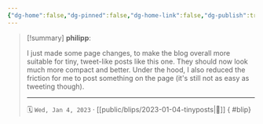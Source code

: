 ```yaml
---
{"dg-home":false,"dg-pinned":false,"dg-home-link":false,"dg-publish":true,"type":"blip","created-date":"2023-01-04T00:00:00","disabled rules":["yaml-title","yaml-title-alias","file-name-heading"],"title":"philipp @ 2023-01-04","dg-permalink":"2023/01/04/tinyposts/","updated-date":"2025-04-30T22:27:37","dg-path":"blips/2023-01-04-tinyposts.md","permalink":"/2023/01/04/tinyposts/","dgPassFrontmatter":true}
---
```


> [!summary] **philipp**:
>
> I just made some page changes, to make the blog overall more suitable for tiny, tweet-like posts like this one. They should now look much more compact and better. Under the hood, I also reduced the friction for me to post something on the page (it's still not as easy as tweeting though).
> - - -
>
> 🗓️ `Wed, Jan 4, 2023` · [[public/blips/2023-01-04-tinyposts\|🔗]]
{ #blip}

